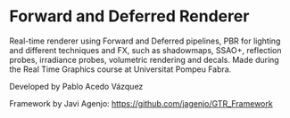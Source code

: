 # Forward and Deferred Renderer

Real-time renderer using Forward and Deferred pipelines, PBR for lighting and different techniques and FX, such as shadowmaps, SSAO+, reflection probes, irradiance probes, volumetric rendering and decals. Made during the Real Time Graphics course at Universitat Pompeu Fabra.

Developed by Pablo Acedo Vázquez

Framework by Javi Agenjo: https://github.com/jagenjo/GTR_Framework





